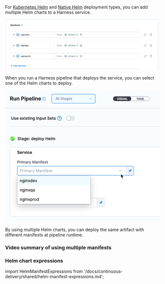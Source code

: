 
For [Kubernetes Helm](/docs/continuous-delivery/deploy-srv-diff-platforms/helm/helm-cd-quickstart) and [Native Helm](/docs/continuous-delivery/deploy-srv-diff-platforms/native-helm-quickstart) deployment types, you can add multiple Helm charts to a Harness service.

![picture 0](static/048f14a5e9803bcf519ecaa9f7c3aa83a7d81cf5468b6c4db2d51b3d22b5fc3e.png)  

When you run a Harness pipeline that deploys the service, you can select one of the Helm charts to deploy.

![picture 1](static/b2e97e57801c4ece48c40bed8eb8465a6fb8de1dc58e09cd7fa144ba603cd3b8.png)  

By using multiple Helm charts, you can deploy the same artifact with different manifests at pipeline runtime.


### Video summary of using multiple manifests

<!-- Video:
https://www.loom.com/share/6647b697e3e7447a9626f38a64b98cb9?sid=e39261e6-a678-404a-af59-6d6b3fc5a7cb-->
<docvideo src="https://www.loom.com/share/6647b697e3e7447a9626f38a64b98cb9?sid=e39261e6-a678-404a-af59-6d6b3fc5a7cb" />

### Helm chart expressions

import HelmManifestExpressions from '/docs/continuous-delivery/shared/helm-manifest-expressions.md';

<HelmManifestExpressions name="helmexpressions" />
